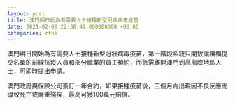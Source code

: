 ```yaml
---
layout: post
title: 澳門明日起為有需要人士接種新型冠狀病毒疫苗
date: 2021-02-08 22:38:49.000000000 +08:00
categories: rthk
---
```


澳門明日開始為有需要人士接種新型冠狀病毒疫苗，第一階段系統只開放讓機構提交名單的前線抗疫人員和部分職業的員工預約，而急需離開澳門到高風險地區人士，可即時提出申請。

澳門政府與保險公司簽訂一年合約，如果接種疫苗後，三個月內出現因不良反應而導致死亡或嚴重殘疾，最高可獲100萬元賠償。
